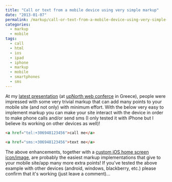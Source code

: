 ```yaml
---
title: "Call or text from a mobile device using very simple markup"
date: "2013-01-07"
permalink: /markup/call-or-text-from-a-mobile-device-using-very-simple-markup/
categories:
  - markup
  - mobile
tags:
  - call
  - html
  - ios
  - ipad
  - iphone
  - markup
  - mobile
  - smartphones
  - sms
---
```


At my [latest presentation](https://speakerdeck.com/tsevdos/pragmatic-responsive-web-design "Pragmatic Responsive Web Design") (at [upNorth web conferce](http://www.upnorthconf.gr "upNorth web Conference") in Greece), people were impressed with some very trivial markup that can add many points to your mobile site (and not only) with minimum effort. With the below very easy to implement markup you can make your site interact with the device in order to make phone calls and/or send sms (I only tested it with iPhone but I believe its working on other devices as well)!

```html
<a href="tel:+306948123456">call me</a>

<a href="sms:+306948123456">text me</a>
```

The above enhancements, together with a [custom iOS home screen icon/image](http://phrappe.com/markup/how-to-attach-a-custom-apple-iphoneipad-icon-to-your-website/ "How to attach a custom apple iPhone/iPad icon to your website"), are probably the easiest markup implementations that give to your mobile site/app many more extra points! If you've tested the above example with other devices (android, windows, blackberry, etc.) please confirm that it's working (just leave a comment)...

